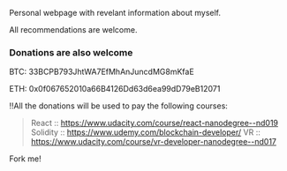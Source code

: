Personal webpage with revelant information about myself.

All recommendations are welcome.

### Donations are also welcome
BTC: 33BCPB793JhtWA7EfMhAnJuncdMG8mKfaE

ETH: 0x0f067652010a66B4126Dd63d6ea99dD79eB12071


!!All the donations will be used to pay the following courses:
> React :: https://www.udacity.com/course/react-nanodegree--nd019
> Solidity :: https://www.udemy.com/blockchain-developer/
> VR :: https://www.udacity.com/course/vr-developer-nanodegree--nd017


Fork me!

